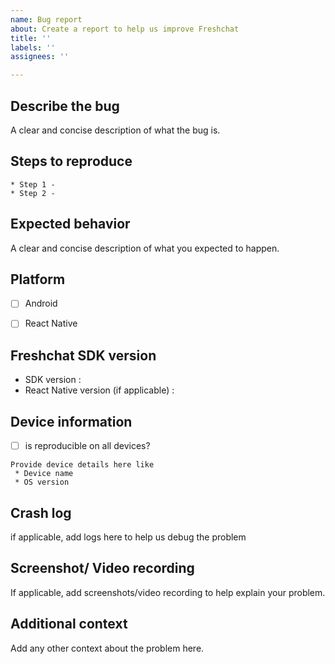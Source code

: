 ```yaml
---
name: Bug report
about: Create a report to help us improve Freshchat
title: ''
labels: ''
assignees: ''

---
```


## Describe the bug
A clear and concise description of what the bug is.

## Steps to reproduce
```    
* Step 1 -
* Step 2 - 
```

## Expected behavior
A clear and concise description of what you expected to happen.

## Platform
- [ ] Android

- [ ] React Native

## Freshchat SDK version
- SDK version : 
- React Native version (if applicable) : 

## Device information
- [ ] is reproducible on all devices? 

```
Provide device details here like
 * Device name
 * OS version

```

## Crash log
if applicable, add logs here to help us debug the problem

## Screenshot/ Video recording 
If applicable, add screenshots/video recording to help explain your problem.

## Additional context
Add any other context about the problem here.

